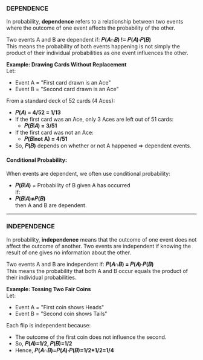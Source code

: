 ### DEPENDENCE
In probability, **dependence** refers to a relationship between two events where the outcome of one event affects the probability of the other.  

Two events A and B are dependent if: **𝑃(𝐴∩𝐵) != 𝑃(𝐴)⋅𝑃(𝐵)**  
This means the probability of both events happening is not simply the product of their individual probabilities as one event influences the other.  

**Example: Drawing Cards Without Replacement**  
Let:
- Event A = "First card drawn is an Ace"
- Event B = "Second card drawn is an Ace"

From a standard deck of 52 cards (4 Aces):
- **𝑃(𝐴) = 4/52 = 1/13**
- If the first card was an Ace, only 3 Aces are left out of 51 cards:
  - **𝑃(𝐵∣𝐴) = 3/51**
- If the first card was not an Ace:
  - **𝑃(𝐵∣not A) = 4/51**
- So, **𝑃(𝐵)** depends on whether or not A happened ⇒ dependent events.

#### Conditional Probability:
When events are dependent, we often use conditional probability:   
 - **𝑃(𝐵∣𝐴)** = Probability of B given A has occurred  
If:  
 - **𝑃(𝐵∣𝐴)≠𝑃(𝐵)**  
then A and B are dependent.

---

### INDEPENDENCE
In probability, **independence** means that the outcome of one event does not affect the outcome of another. Two events are independent if knowing the result of one gives no information about the other.  

Two events A and B are independent if: **𝑃(𝐴∩𝐵) = 𝑃(𝐴)⋅𝑃(𝐵)**  
This means the probability that both A and B occur equals the product of their individual probabilities.

**Example: Tossing Two Fair Coins**  
Let:
- Event A = "First coin shows Heads"
- Event B = "Second coin shows Tails"

Each flip is independent because:
- The outcome of the first coin does not influence the second.
- So, **𝑃(𝐴)=1/2, 𝑃(𝐵)=1/2**
- Hence, **𝑃(𝐴∩𝐵)=𝑃(𝐴)⋅𝑃(𝐵)=1/2*1/2=1/4**
